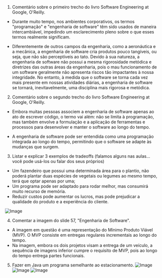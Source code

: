 1. Comentário sobre o primeiro trecho do livro Software Engineering at Google, O'Reilly.

* Durante muito tempo, nos ambientes corporativos, os termos "programação" e "engenharia de software" têm sido usados de maneira intercambiável, impedindo um esclarecimento pleno sobre o que esses termos realmente significam.

* Diferentemente de outros campos da engenharia, como a aeronáutica e a mecânica, a engenharia de software cria produtos pouco tangíveis, ou seja, que não são perceptíveis ao tato. Devido à sua natureza, a engenharia de software não possui a mesma rigorosidade metódica e diretrizes das outras áreas da engenharia, pois o mau funcionamento de um software geralmente não apresenta riscos tão impactantes à nossa integridade. No entanto, à medida que o software se torna cada vez mais presente em nossas atividades diárias, a engenharia de software se tornará, inevitavelmente, uma disciplina mais rigorosa e metódica.



2. Comentário sobre o segundo trecho do livro Software Engineering at Google, O'Reilly.

* Embora muitas pessoas associem a engenharia de software apenas ao ato de escrever código, o termo vai além: não se limita à programação, mas também envolve a formulação e a aplicação de ferramentas e processos para desenvolver e manter o software ao longo do tempo.

* A engenharia de software pode ser entendida como uma programação integrada ao longo do tempo, permitindo que o software se adapte às mudanças que surgem.



3. Listar e explicar 3 exemplos de tradeoffs (falamos alguns nas aulas... você pode usá-los ou falar dos seus próprios)
* Um fazendeiro que possui uma determinada área para o plantio, não poderá plantar duas espécies de vegetais ou legumes ao mesmo tempo, terá que optar apenas por uma;
* Um programa pode ser adaptado para rodar melhor, mas consumirá muito recurso de memória.
* Reduzir custos pode aumentar os lucros, mas pode prejudicar a qualidade do produto e a experiência do cliente.


![Image](https://github.com/user-attachments/assets/c22914a4-b4a7-4091-8b4e-ff344c6a059b)


4. Comentar a imagem do slide 57, "Engenharia de Software".
  * A imagem em questão é uma representação do Mínimo Produto Viável (MVP). O MVP consiste em entregas regulares incrementais ao longo do tempo.
  * Na imagem, embora os dois projetos visam a entrega de um veículo, a sequência de imagens inferior cumpre o requisito de MVP, pois ao longo do tempo entrega partes funcionais.


5. Fazer em Java um programa semelhante ao estacionamento.
![Image](https://github.com/user-attachments/assets/e3016b80-0b67-4f0b-8ddd-2ee2e03b9f3c)
![Image](https://github.com/user-attachments/assets/1723360c-7f21-444a-ab68-a55481786d2f)
![Image](https://github.com/user-attachments/assets/c197260f-dda3-49be-9cb5-432ae2119adb)





